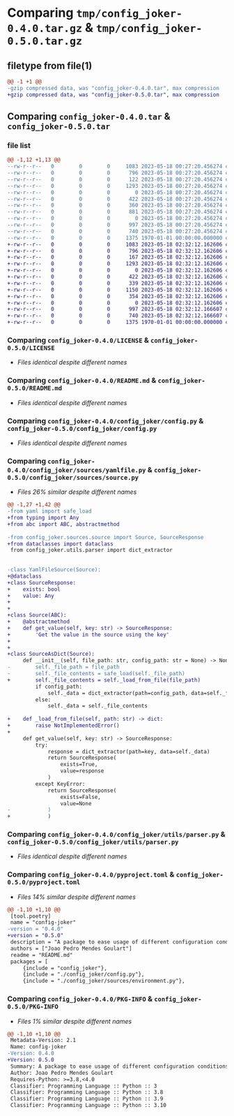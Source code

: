 # Comparing `tmp/config_joker-0.4.0.tar.gz` & `tmp/config_joker-0.5.0.tar.gz`

## filetype from file(1)

```diff
@@ -1 +1 @@
-gzip compressed data, was "config_joker-0.4.0.tar", max compression
+gzip compressed data, was "config_joker-0.5.0.tar", max compression
```

## Comparing `config_joker-0.4.0.tar` & `config_joker-0.5.0.tar`

### file list

```diff
@@ -1,12 +1,13 @@
--rw-r--r--   0        0        0     1083 2023-05-18 00:27:20.456274 config_joker-0.4.0/LICENSE
--rw-r--r--   0        0        0      796 2023-05-18 00:27:20.456274 config_joker-0.4.0/README.md
--rw-r--r--   0        0        0      122 2023-05-18 00:27:20.456274 config_joker-0.4.0/config_joker/__init__.py
--rw-r--r--   0        0        0     1293 2023-05-18 00:27:20.456274 config_joker-0.4.0/config_joker/config.py
--rw-r--r--   0        0        0        0 2023-05-18 00:27:20.456274 config_joker-0.4.0/config_joker/sources/__init__.py
--rw-r--r--   0        0        0      422 2023-05-18 00:27:20.456274 config_joker-0.4.0/config_joker/sources/environment.py
--rw-r--r--   0        0        0      360 2023-05-18 00:27:20.456274 config_joker-0.4.0/config_joker/sources/source.py
--rw-r--r--   0        0        0      881 2023-05-18 00:27:20.456274 config_joker-0.4.0/config_joker/sources/yamlfile.py
--rw-r--r--   0        0        0        0 2023-05-18 00:27:20.456274 config_joker-0.4.0/config_joker/utils/__init__.py
--rw-r--r--   0        0        0      997 2023-05-18 00:27:20.456274 config_joker-0.4.0/config_joker/utils/parser.py
--rw-r--r--   0        0        0      740 2023-05-18 00:27:20.456274 config_joker-0.4.0/pyproject.toml
--rw-r--r--   0        0        0     1375 1970-01-01 00:00:00.000000 config_joker-0.4.0/PKG-INFO
+-rw-r--r--   0        0        0     1083 2023-05-18 02:32:12.162606 config_joker-0.5.0/LICENSE
+-rw-r--r--   0        0        0      796 2023-05-18 02:32:12.162606 config_joker-0.5.0/README.md
+-rw-r--r--   0        0        0      167 2023-05-18 02:32:12.162606 config_joker-0.5.0/config_joker/__init__.py
+-rw-r--r--   0        0        0     1293 2023-05-18 02:32:12.162606 config_joker-0.5.0/config_joker/config.py
+-rw-r--r--   0        0        0        0 2023-05-18 02:32:12.162606 config_joker-0.5.0/config_joker/sources/__init__.py
+-rw-r--r--   0        0        0      422 2023-05-18 02:32:12.162606 config_joker-0.5.0/config_joker/sources/environment.py
+-rw-r--r--   0        0        0      339 2023-05-18 02:32:12.162606 config_joker-0.5.0/config_joker/sources/jsonfile.py
+-rw-r--r--   0        0        0     1150 2023-05-18 02:32:12.162606 config_joker-0.5.0/config_joker/sources/source.py
+-rw-r--r--   0        0        0      354 2023-05-18 02:32:12.162606 config_joker-0.5.0/config_joker/sources/yamlfile.py
+-rw-r--r--   0        0        0        0 2023-05-18 02:32:12.162606 config_joker-0.5.0/config_joker/utils/__init__.py
+-rw-r--r--   0        0        0      997 2023-05-18 02:32:12.166607 config_joker-0.5.0/config_joker/utils/parser.py
+-rw-r--r--   0        0        0      740 2023-05-18 02:32:12.166607 config_joker-0.5.0/pyproject.toml
+-rw-r--r--   0        0        0     1375 1970-01-01 00:00:00.000000 config_joker-0.5.0/PKG-INFO
```

### Comparing `config_joker-0.4.0/LICENSE` & `config_joker-0.5.0/LICENSE`

 * *Files identical despite different names*

### Comparing `config_joker-0.4.0/README.md` & `config_joker-0.5.0/README.md`

 * *Files identical despite different names*

### Comparing `config_joker-0.4.0/config_joker/config.py` & `config_joker-0.5.0/config_joker/config.py`

 * *Files identical despite different names*

### Comparing `config_joker-0.4.0/config_joker/sources/yamlfile.py` & `config_joker-0.5.0/config_joker/sources/source.py`

 * *Files 26% similar despite different names*

```diff
@@ -1,27 +1,42 @@
-from yaml import safe_load
+from typing import Any
+from abc import ABC, abstractmethod
 
-from config_joker.sources.source import Source, SourceResponse
+from dataclasses import dataclass
 from config_joker.utils.parser import dict_extractor
 
 
-class YamlFileSource(Source):
+@dataclass
+class SourceResponse:
+    exists: bool
+    value: Any
+
+
+class Source(ABC):
+    @abstractmethod
+    def get_value(self, key: str) -> SourceResponse:
+        'Get the value in the source using the key'
+
+
+class SourceAsDict(Source):
     def __init__(self, file_path: str, config_path: str = None) -> None:
-        self._file_path = file_path
-        self._file_contents = safe_load(self._file_path)
+        self._file_contents = self._load_from_file(file_path)
         if config_path:
             self._data = dict_extractor(path=config_path, data=self._file_contents)
         else:
             self._data = self._file_contents
 
+    def _load_from_file(self, path: str) -> dict:
+        raise NotImplementedError()
+
     def get_value(self, key: str) -> SourceResponse:
         try:
             response = dict_extractor(path=key, data=self._data)
             return SourceResponse(
                 exists=True,
                 value=response
             )
         except KeyError:
             return SourceResponse(
                 exists=False,
                 value=None
-            )
+            )
```

### Comparing `config_joker-0.4.0/config_joker/utils/parser.py` & `config_joker-0.5.0/config_joker/utils/parser.py`

 * *Files identical despite different names*

### Comparing `config_joker-0.4.0/pyproject.toml` & `config_joker-0.5.0/pyproject.toml`

 * *Files 14% similar despite different names*

```diff
@@ -1,10 +1,10 @@
 [tool.poetry]
 name = "config-joker"
-version = "0.4.0"
+version = "0.5.0"
 description = "A package to ease usage of different configuration conditions in your projects."
 authors = ["Joao Pedro Mendes Goulart"]
 readme = "README.md"
 packages = [
     {include = "config_joker"},
     {include = "./config_joker/config.py"},
     {include = "./config_joker/sources/environment.py"},
```

### Comparing `config_joker-0.4.0/PKG-INFO` & `config_joker-0.5.0/PKG-INFO`

 * *Files 1% similar despite different names*

```diff
@@ -1,10 +1,10 @@
 Metadata-Version: 2.1
 Name: config-joker
-Version: 0.4.0
+Version: 0.5.0
 Summary: A package to ease usage of different configuration conditions in your projects.
 Author: Joao Pedro Mendes Goulart
 Requires-Python: >=3.8,<4.0
 Classifier: Programming Language :: Python :: 3
 Classifier: Programming Language :: Python :: 3.8
 Classifier: Programming Language :: Python :: 3.9
 Classifier: Programming Language :: Python :: 3.10
```

